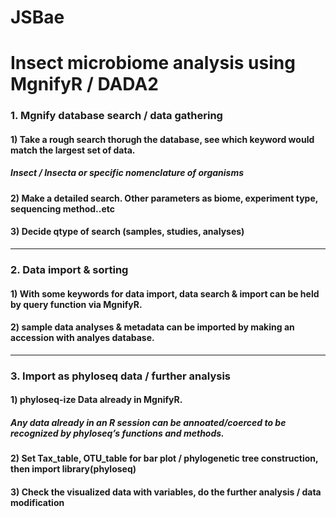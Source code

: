# JSBae
Insect microbiome analysis using MgnifyR / DADA2
==================

### 1. Mgnify database search / data gathering
#### 1) Take a rough search thorugh the database, see which keyword would match the largest set of data.
##### Insect / Insecta or specific nomenclature of organisms
#### 2) Make a detailed search. Other parameters as biome, experiment type, sequencing method..etc
#### 3) Decide qtype of search (samples, studies, analyses)
-----------
### 2. Data import & sorting
#### 1) With some keywords for data import, data search & import can be held by query function via MgnifyR.
#### 2) sample data analyses & metadata can be imported by making an accession with analyes database.

-----------
### 3. Import as phyloseq data / further analysis
#### 1) phyloseq-ize Data already in MgnifyR.
##### Any data already in an R session can be annoated/coerced to be recognized by phyloseq’s functions and methods.
#### 2) Set Tax_table, OTU_table for bar plot / phylogenetic tree construction, then import library(phyloseq)
#### 3) Check the visualized data with variables, do the further analysis / data modification 
